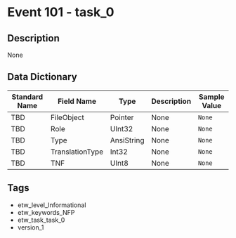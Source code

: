 # Event 101 - task_0

## Description
None

## Data Dictionary
|Standard Name|Field Name|Type|Description|Sample Value|
|---|---|---|---|---|
|TBD|FileObject|Pointer|None|`None`|
|TBD|Role|UInt32|None|`None`|
|TBD|Type|AnsiString|None|`None`|
|TBD|TranslationType|Int32|None|`None`|
|TBD|TNF|UInt8|None|`None`|

## Tags
* etw_level_Informational
* etw_keywords_NFP
* etw_task_task_0
* version_1